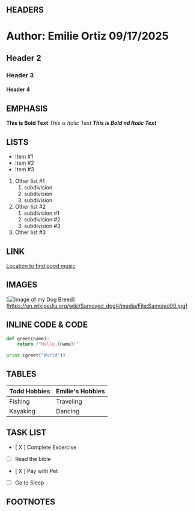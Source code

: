**HEADERS**
---

# Author: Emilie Ortiz 09/17/2025
## Header 2
### Header 3
#### Header 4

**EMPHASIS**
---
**This is Bold Text**
*This is Italic Text*
***This is Bold nd Italic Text***

**LISTS**
---
-  Item #1
-  Item #2
-  Item #3

1. Other list #1
   1. subdivision
   2. subdivision
   3. subdivision
2. Other list #2
   1. subdivision #1
   2. subdivision #2
   3. subdivision #3
3. Other list #3

**LINK**
---
[Location to find good music](https://www.youtube.com/)

**IMAGES**
---
[![Image of my Dog Breed](20250809_150400)](https://en.wikipedia.org/wiki/Samoyed_dog#/media/File:Samojed00.jpg]

**INLINE CODE & CODE**
---
```python
def greet(name):
    return f"Hello,{name}!"
    
print (greet("World"))
```
**TABLES**
---
|Todd Hobbies|Emilie's Hobbies|
|--------|--------|
|Fishing|Traveling|
|Kayaking|Dancing|

**TASK LIST**
---
- [ X ] Complete Excercise
- [ ] Read the bible
- [ X ] Pay with Pet
- [ ] Go to Sleep

**FOOTNOTES**
---
[^1]: Your explanation text here


